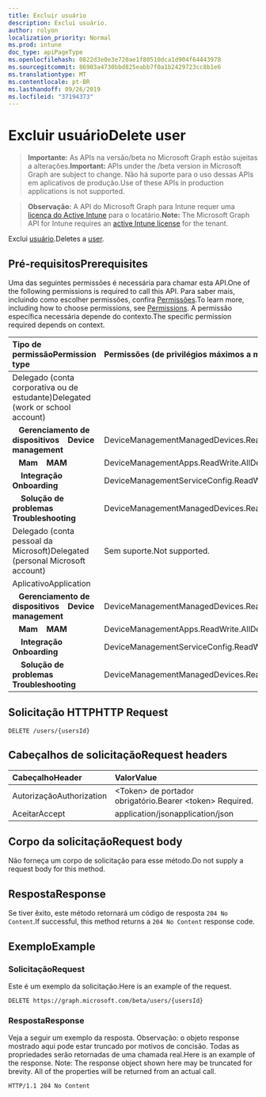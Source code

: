```yaml
---
title: Excluir usuário
description: Exclui usuário.
author: rolyon
localization_priority: Normal
ms.prod: intune
doc_type: apiPageType
ms.openlocfilehash: 0822d3e0e3e720ae1f80510dca1d904f64443978
ms.sourcegitcommit: 86903a4730bbd825eabb7f0a1b2429723cc8b1e6
ms.translationtype: MT
ms.contentlocale: pt-BR
ms.lasthandoff: 09/26/2019
ms.locfileid: "37194373"
---
```

# <a name="delete-user"></a><span data-ttu-id="7e73b-103">Excluir usuário</span><span class="sxs-lookup"><span data-stu-id="7e73b-103">Delete user</span></span>

> <span data-ttu-id="7e73b-104">**Importante:** As APIs na versão/beta no Microsoft Graph estão sujeitas a alterações.</span><span class="sxs-lookup"><span data-stu-id="7e73b-104">**Important:** APIs under the /beta version in Microsoft Graph are subject to change.</span></span> <span data-ttu-id="7e73b-105">Não há suporte para o uso dessas APIs em aplicativos de produção.</span><span class="sxs-lookup"><span data-stu-id="7e73b-105">Use of these APIs in production applications is not supported.</span></span>

> <span data-ttu-id="7e73b-106">**Observação:** A API do Microsoft Graph para Intune requer uma [licença do Active Intune](https://go.microsoft.com/fwlink/?linkid=839381) para o locatário.</span><span class="sxs-lookup"><span data-stu-id="7e73b-106">**Note:** The Microsoft Graph API for Intune requires an [active Intune license](https://go.microsoft.com/fwlink/?linkid=839381) for the tenant.</span></span>

<span data-ttu-id="7e73b-107">Exclui [usuário](../resources/intune-shared-user.md).</span><span class="sxs-lookup"><span data-stu-id="7e73b-107">Deletes a [user](../resources/intune-shared-user.md).</span></span>
## <a name="prerequisites"></a><span data-ttu-id="7e73b-108">Pré-requisitos</span><span class="sxs-lookup"><span data-stu-id="7e73b-108">Prerequisites</span></span>
<span data-ttu-id="7e73b-109">Uma das seguintes permissões é necessária para chamar esta API.</span><span class="sxs-lookup"><span data-stu-id="7e73b-109">One of the following permissions is required to call this API.</span></span> <span data-ttu-id="7e73b-110">Para saber mais, incluindo como escolher permissões, confira [Permissões](/graph/permissions-reference).</span><span class="sxs-lookup"><span data-stu-id="7e73b-110">To learn more, including how to choose permissions, see [Permissions](/graph/permissions-reference).</span></span>  <span data-ttu-id="7e73b-111">A permissão específica necessária depende do contexto.</span><span class="sxs-lookup"><span data-stu-id="7e73b-111">The specific permission required depends on context.</span></span>

|<span data-ttu-id="7e73b-112">Tipo de permissão</span><span class="sxs-lookup"><span data-stu-id="7e73b-112">Permission type</span></span>|<span data-ttu-id="7e73b-113">Permissões (de privilégios máximos a mínimos)</span><span class="sxs-lookup"><span data-stu-id="7e73b-113">Permissions (from most to least privileged)</span></span>|
|:---|:---|
|<span data-ttu-id="7e73b-114">Delegado (conta corporativa ou de estudante)</span><span class="sxs-lookup"><span data-stu-id="7e73b-114">Delegated (work or school account)</span></span>||
| <span data-ttu-id="7e73b-115">&nbsp;&nbsp; **Gerenciamento de dispositivos**</span><span class="sxs-lookup"><span data-stu-id="7e73b-115">&nbsp; &nbsp; **Device management**</span></span> | <span data-ttu-id="7e73b-116">DeviceManagementManagedDevices.ReadWrite.All</span><span class="sxs-lookup"><span data-stu-id="7e73b-116">DeviceManagementManagedDevices.ReadWrite.All</span></span>|
| <span data-ttu-id="7e73b-117">&nbsp;&nbsp; **Mam**</span><span class="sxs-lookup"><span data-stu-id="7e73b-117">&nbsp; &nbsp; **MAM**</span></span> | <span data-ttu-id="7e73b-118">DeviceManagementApps.ReadWrite.All</span><span class="sxs-lookup"><span data-stu-id="7e73b-118">DeviceManagementApps.ReadWrite.All</span></span>|
| <span data-ttu-id="7e73b-119">&nbsp; &nbsp; **Integração**</span><span class="sxs-lookup"><span data-stu-id="7e73b-119">&nbsp; &nbsp; **Onboarding**</span></span> | <span data-ttu-id="7e73b-120">DeviceManagementServiceConfig.ReadWrite.All</span><span class="sxs-lookup"><span data-stu-id="7e73b-120">DeviceManagementServiceConfig.ReadWrite.All</span></span>|
| <span data-ttu-id="7e73b-121">&nbsp; &nbsp; **Solução de problemas**</span><span class="sxs-lookup"><span data-stu-id="7e73b-121">&nbsp; &nbsp; **Troubleshooting**</span></span> | <span data-ttu-id="7e73b-122">DeviceManagementManagedDevices.ReadWrite.All</span><span class="sxs-lookup"><span data-stu-id="7e73b-122">DeviceManagementManagedDevices.ReadWrite.All</span></span>|
|<span data-ttu-id="7e73b-123">Delegado (conta pessoal da Microsoft)</span><span class="sxs-lookup"><span data-stu-id="7e73b-123">Delegated (personal Microsoft account)</span></span>|<span data-ttu-id="7e73b-124">Sem suporte.</span><span class="sxs-lookup"><span data-stu-id="7e73b-124">Not supported.</span></span>|
|<span data-ttu-id="7e73b-125">Aplicativo</span><span class="sxs-lookup"><span data-stu-id="7e73b-125">Application</span></span>||
| <span data-ttu-id="7e73b-126">&nbsp;&nbsp; **Gerenciamento de dispositivos**</span><span class="sxs-lookup"><span data-stu-id="7e73b-126">&nbsp; &nbsp; **Device management**</span></span> | <span data-ttu-id="7e73b-127">DeviceManagementManagedDevices.ReadWrite.All</span><span class="sxs-lookup"><span data-stu-id="7e73b-127">DeviceManagementManagedDevices.ReadWrite.All</span></span>|
| <span data-ttu-id="7e73b-128">&nbsp;&nbsp; **Mam**</span><span class="sxs-lookup"><span data-stu-id="7e73b-128">&nbsp; &nbsp; **MAM**</span></span> | <span data-ttu-id="7e73b-129">DeviceManagementApps.ReadWrite.All</span><span class="sxs-lookup"><span data-stu-id="7e73b-129">DeviceManagementApps.ReadWrite.All</span></span>|
| <span data-ttu-id="7e73b-130">&nbsp; &nbsp; **Integração**</span><span class="sxs-lookup"><span data-stu-id="7e73b-130">&nbsp; &nbsp; **Onboarding**</span></span> | <span data-ttu-id="7e73b-131">DeviceManagementServiceConfig.ReadWrite.All</span><span class="sxs-lookup"><span data-stu-id="7e73b-131">DeviceManagementServiceConfig.ReadWrite.All</span></span>|
| <span data-ttu-id="7e73b-132">&nbsp; &nbsp; **Solução de problemas**</span><span class="sxs-lookup"><span data-stu-id="7e73b-132">&nbsp; &nbsp; **Troubleshooting**</span></span> | <span data-ttu-id="7e73b-133">DeviceManagementManagedDevices.ReadWrite.All</span><span class="sxs-lookup"><span data-stu-id="7e73b-133">DeviceManagementManagedDevices.ReadWrite.All</span></span>|

## <a name="http-request"></a><span data-ttu-id="7e73b-134">Solicitação HTTP</span><span class="sxs-lookup"><span data-stu-id="7e73b-134">HTTP Request</span></span>

<!-- {
  "blockType": "ignored"
}
-->
``` http
DELETE /users/{usersId}
```

## <a name="request-headers"></a><span data-ttu-id="7e73b-135">Cabeçalhos de solicitação</span><span class="sxs-lookup"><span data-stu-id="7e73b-135">Request headers</span></span>

|<span data-ttu-id="7e73b-136">Cabeçalho</span><span class="sxs-lookup"><span data-stu-id="7e73b-136">Header</span></span>|<span data-ttu-id="7e73b-137">Valor</span><span class="sxs-lookup"><span data-stu-id="7e73b-137">Value</span></span>|
|:---|:---|
|<span data-ttu-id="7e73b-138">Autorização</span><span class="sxs-lookup"><span data-stu-id="7e73b-138">Authorization</span></span>|<span data-ttu-id="7e73b-139">&lt;Token&gt; de portador obrigatório.</span><span class="sxs-lookup"><span data-stu-id="7e73b-139">Bearer &lt;token&gt; Required.</span></span>|
|<span data-ttu-id="7e73b-140">Aceitar</span><span class="sxs-lookup"><span data-stu-id="7e73b-140">Accept</span></span>|<span data-ttu-id="7e73b-141">application/json</span><span class="sxs-lookup"><span data-stu-id="7e73b-141">application/json</span></span>|

## <a name="request-body"></a><span data-ttu-id="7e73b-142">Corpo da solicitação</span><span class="sxs-lookup"><span data-stu-id="7e73b-142">Request body</span></span>

<span data-ttu-id="7e73b-143">Não forneça um corpo de solicitação para esse método.</span><span class="sxs-lookup"><span data-stu-id="7e73b-143">Do not supply a request body for this method.</span></span>

## <a name="response"></a><span data-ttu-id="7e73b-144">Resposta</span><span class="sxs-lookup"><span data-stu-id="7e73b-144">Response</span></span>

<span data-ttu-id="7e73b-145">Se tiver êxito, este método retornará um código de resposta `204 No Content`.</span><span class="sxs-lookup"><span data-stu-id="7e73b-145">If successful, this method returns a `204 No Content` response code.</span></span>

## <a name="example"></a><span data-ttu-id="7e73b-146">Exemplo</span><span class="sxs-lookup"><span data-stu-id="7e73b-146">Example</span></span>

### <a name="request"></a><span data-ttu-id="7e73b-147">Solicitação</span><span class="sxs-lookup"><span data-stu-id="7e73b-147">Request</span></span>

<span data-ttu-id="7e73b-148">Este é um exemplo da solicitação.</span><span class="sxs-lookup"><span data-stu-id="7e73b-148">Here is an example of the request.</span></span>

``` http
DELETE https://graph.microsoft.com/beta/users/{usersId}
```

### <a name="response"></a><span data-ttu-id="7e73b-149">Resposta</span><span class="sxs-lookup"><span data-stu-id="7e73b-149">Response</span></span>

<span data-ttu-id="7e73b-p103">Veja a seguir um exemplo da resposta. Observação: o objeto response mostrado aqui pode estar truncado por motivos de concisão. Todas as propriedades serão retornadas de uma chamada real.</span><span class="sxs-lookup"><span data-stu-id="7e73b-p103">Here is an example of the response. Note: The response object shown here may be truncated for brevity. All of the properties will be returned from an actual call.</span></span>

``` http
HTTP/1.1 204 No Content
```







